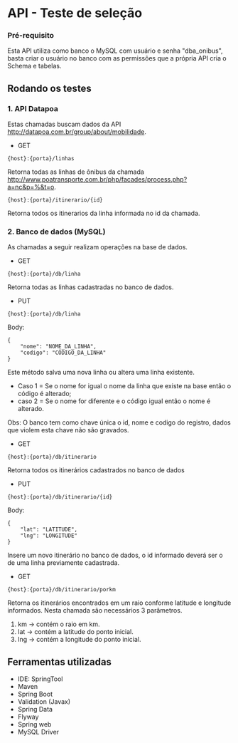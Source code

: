# API - Teste de seleção

### Pré-requisito
Esta API utiliza como banco o MySQL com usuário e senha "dba_onibus", basta criar o usuário no banco com as permissões que a própria API cria o Schema e tabelas.

## Rodando os testes

### 1. API Datapoa

Estas chamadas buscam dados da API http://datapoa.com.br/group/about/mobilidade.

- GET
   
```{host}:{porta}/linhas```

Retorna todas as linhas de ônibus da chamada http://www.poatransporte.com.br/php/facades/process.php?a=nc&p=%&t=o.

```{host}:{porta}/itinerario/{id}```

Retorna todos os itinerarios da linha informada no id da chamada.

### 2. Banco de dados (MySQL)

As chamadas a seguir realizam operações na base de dados.

- GET

```{host}:{porta}/db/linha```

Retorna todas as linhas cadastradas no banco de dados.

- PUT

```{host}:{porta}/db/linha```

Body:
```
{
    "nome": "NOME_DA_LINHA",
    "codigo": "CÓDIGO_DA_LINHA"
}
```

Este método salva uma nova linha ou altera uma linha existente.
- Caso 1 = Se o nome for igual o nome da linha que existe na base então o código é alterado;
- caso 2 = Se o nome for diferente e o código igual então o nome é alterado.

Obs: O banco tem como chave única o id, nome e codigo do registro, dados que violem esta chave não são gravados.

- GET

```{host}:{porta}/db/itinerario```

Retorna todos os itinerários cadastrados no banco de dados

- PUT

```{host}:{porta}/db/itinerario/{id}```

Body:
```
{
    "lat": "LATITUDE",
    "lng": "LONGITUDE"
}
```

Insere um novo itinerário no banco de dados, o id informado deverá ser o de uma linha previamente cadastrada.

- GET

```{host}:{porta}/db/itinerario/porkm```

Retorna os itinerários encontrados em um raio conforme latitude e longitude informados.
Nesta chamada são necessários 3 parâmetros.

1. km -> contém o raio em km.
2. lat -> contém a latitude do ponto inicial.
3. lng -> contém a longitude do ponto inicial.

## Ferramentas utilizadas
- IDE: SpringTool
- Maven
- Spring Boot
- Validation (Javax)
- Spring Data
- Flyway
- Spring web
- MySQL Driver
